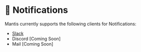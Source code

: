 # 📨 Notifications

Mantis currently supports the following clients for Notifications:

- [Slack](./notifications-slack.md)
- Discord [Coming Soon]
- Mail [Coming Soon]